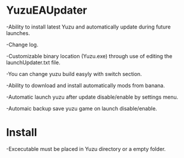 # YuzuEAUpdater
-Ability to install latest Yuzu and automatically update during future launches.

-Change log.

-Customizable binary location (Yuzu.exe) through use of editing the launchUpdater.txt file.

-You can change yuzu build easyly with switch section.
 
-Ability to download and install automatically mods from banana.

-Automatic launch yuzu after update disable/enable by settings menu.

-Automaic backup save yuzu game on launch disable/enable. 


# Install
 -Excecutable must be placed in Yuzu directory or a empty folder.
 

